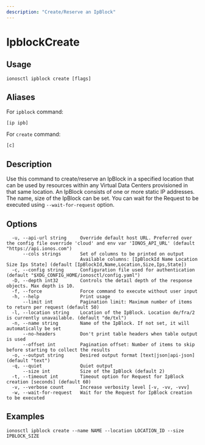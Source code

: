 ```yaml
---
description: "Create/Reserve an IpBlock"
---
```


# IpblockCreate

## Usage

```text
ionosctl ipblock create [flags]
```

## Aliases

For `ipblock` command:

```text
[ip ipb]
```

For `create` command:

```text
[c]
```

## Description

Use this command to create/reserve an IpBlock in a specified location that can be used by resources within any Virtual Data Centers provisioned in that same location.
An IpBlock consists of one or more static IP addresses. The name, size of the IpBlock can be set.
You can wait for the Request to be executed using `--wait-for-request` option.

## Options

```text
  -u, --api-url string     Override default host URL. Preferred over the config file override 'cloud' and env var 'IONOS_API_URL' (default "https://api.ionos.com")
      --cols strings       Set of columns to be printed on output 
                           Available columns: [IpBlockId Name Location Size Ips State] (default [IpBlockId,Name,Location,Size,Ips,State])
  -c, --config string      Configuration file used for authentication (default "$XDG_CONFIG_HOME/ionosctl/config.yaml")
  -D, --depth int32        Controls the detail depth of the response objects. Max depth is 10.
  -f, --force              Force command to execute without user input
  -h, --help               Print usage
      --limit int          Pagination limit: Maximum number of items to return per request (default 50)
  -l, --location string    Location of the IpBlock. Location de/fra/2 is currently unavailable. (default "de/txl")
  -n, --name string        Name of the IpBlock. If not set, it will automatically be set
      --no-headers         Don't print table headers when table output is used
      --offset int         Pagination offset: Number of items to skip before starting to collect the results
  -o, --output string      Desired output format [text|json|api-json] (default "text")
  -q, --quiet              Quiet output
      --size int           Size of the IpBlock (default 2)
  -t, --timeout int        Timeout option for Request for IpBlock creation [seconds] (default 60)
  -v, --verbose count      Increase verbosity level [-v, -vv, -vvv]
  -w, --wait-for-request   Wait for the Request for IpBlock creation to be executed
```

## Examples

```text
ionosctl ipblock create --name NAME --location LOCATION_ID --size IPBLOCK_SIZE
```

